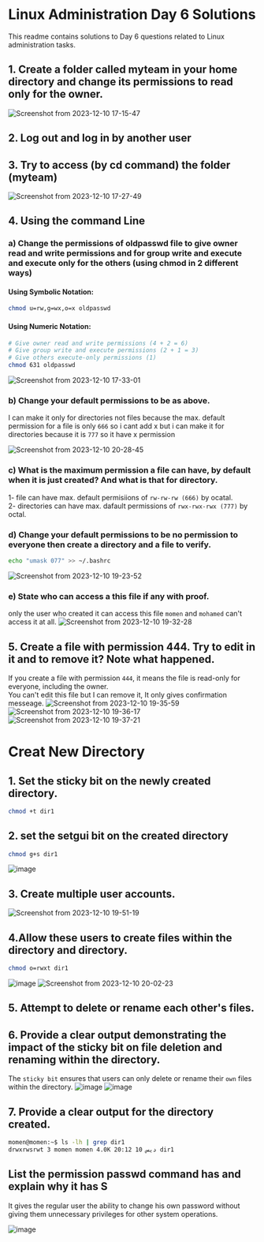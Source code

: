 # Linux Administration Day 6 Solutions
This readme contains solutions to Day 6 questions related to Linux administration tasks.
## 1. Create a folder called myteam in your home directory and change its permissions to read only for the owner.
![Screenshot from 2023-12-10 17-15-47](https://github.com/MomenElsayed/Embedded-Linux/assets/148006027/283a60b7-8c70-4c64-b60a-eb3747d6e4d6)
## 2. Log out and log in by another user 
## 3. Try to access (by cd command) the folder (myteam) 
![Screenshot from 2023-12-10 17-27-49](https://github.com/MomenElsayed/Embedded-Linux/assets/148006027/be6ee47b-29e5-4dbe-8227-a78bb2e71a5c)

## 4. Using the command Line
### a) Change the permissions of oldpasswd file to give owner read and write permissions and for group write and execute and execute only for the others (using chmod in 2 different ways) 
#### Using Symbolic Notation:
```bash
chmod u=rw,g=wx,o=x oldpasswd
```
#### Using Numeric Notation:
```bash
# Give owner read and write permissions (4 + 2 = 6)
# Give group write and execute permissions (2 + 1 = 3)
# Give others execute-only permissions (1)
chmod 631 oldpasswd
```
![Screenshot from 2023-12-10 17-33-01](https://github.com/MomenElsayed/Embedded-Linux/assets/148006027/397b5b0f-ac28-4747-a3f5-1a5d7ac72d57)

### b) Change your default permissions to be as above.
I can make it only for directories not files because the max. default permission for a file is only `666` so i cant add x but i can make it for directories because it is `777` so it have x permission

![Screenshot from 2023-12-10 20-28-45](https://github.com/MomenElsayed/Embedded-Linux/assets/148006027/1d2202b3-0132-4323-98cf-adf5a85d0821)



### c) What is the maximum permission a file can have, by default when it is just created? And what is that for directory.
1- file can have max. default permisiions of `rw-rw-rw (666)` by ocatal.  
2- directories can have max. dafault permissions of `rwx-rwx-rwx (777)` by octal.  

### d) Change your default permissions to be no permission to everyone then create a directory and a file to verify. 
```bash
echo "umask 077" >> ~/.bashrc
```
![Screenshot from 2023-12-10 19-23-52](https://github.com/MomenElsayed/Embedded-Linux/assets/148006027/e9d57655-a6a2-4d3e-b667-c9a0ef5d9563)

### e) State who can access a this file if any with proof.
only the user who created it can access this file `momen` and `mohamed` can't access it at all.
![Screenshot from 2023-12-10 19-32-28](https://github.com/MomenElsayed/Embedded-Linux/assets/148006027/c3a1f765-7197-4162-8c2a-6a9a22d4e2a9)

## 5. Create a file with permission 444. Try to edit in it and to remove it? Note what happened. 
If you create a file with permission `444`, it means the file is read-only for everyone, including the owner.  
You can't edit this file but I can remove it, It only gives confirmation messeage.
![Screenshot from 2023-12-10 19-35-59](https://github.com/MomenElsayed/Embedded-Linux/assets/148006027/b737bf18-a3d4-4494-b29f-baeef805f47b)
![Screenshot from 2023-12-10 19-36-17](https://github.com/MomenElsayed/Embedded-Linux/assets/148006027/599d65a1-4cd6-4fc9-b1be-f1e90a131609)
![Screenshot from 2023-12-10 19-37-21](https://github.com/MomenElsayed/Embedded-Linux/assets/148006027/8451348d-bcda-485c-adc4-d4f2b4335d7f)

# Creat New Directory
## 1. Set the sticky bit on the newly created directory.
```bash
chmod +t dir1
```
## 2. set the setgui bit on the created directory
```bash
chmod g+s dir1
```
![image](https://github.com/MomenElsayed/Embedded-Linux/assets/148006027/efe87fc5-5046-4bc6-beec-6b15e96b347e)
## 3. Create multiple user accounts.
![Screenshot from 2023-12-10 19-51-19](https://github.com/MomenElsayed/Embedded-Linux/assets/148006027/0ceb6e72-9d35-427b-b390-1cf1bd1a1814)

## 4.Allow these users to create files within the directory and directory.
```bash
chmod o=rwxt dir1
```
![image](https://github.com/MomenElsayed/Embedded-Linux/assets/148006027/0e5954e4-1eb8-464a-88c3-16d11975b9c9)
![Screenshot from 2023-12-10 20-02-23](https://github.com/MomenElsayed/Embedded-Linux/assets/148006027/ca3e3896-4c49-4baf-94c4-b1b754f76498)

## 5. Attempt to delete or rename each other's files.
## 6. Provide a clear output demonstrating the impact of the sticky bit on file deletion and renaming within the directory.
The `sticky bit` ensures that users can only delete or rename their `own` files within the directory. 
![image](https://github.com/MomenElsayed/Embedded-Linux/assets/148006027/e33198e3-6543-4a65-a7ca-74e64b5c30da)
![image](https://github.com/MomenElsayed/Embedded-Linux/assets/148006027/6518b8cc-55a4-4c5b-8aea-b77d15dc8ffa)

## 7. Provide a clear output for the directory created.
```bash
momen@momen:~$ ls -lh | grep dir1
drwxrwsrwt 3 momen momen 4.0K ديس 10 20:12 dir1
```
## List the permission passwd command has and explain why it has S
It gives the regular user the ability to change his own password without giving them unnecessary privileges for other system operations.

![image](https://github.com/MomenElsayed/Embedded-Linux/assets/148006027/a8616639-3d89-4664-b69d-f6c036c9a397)



